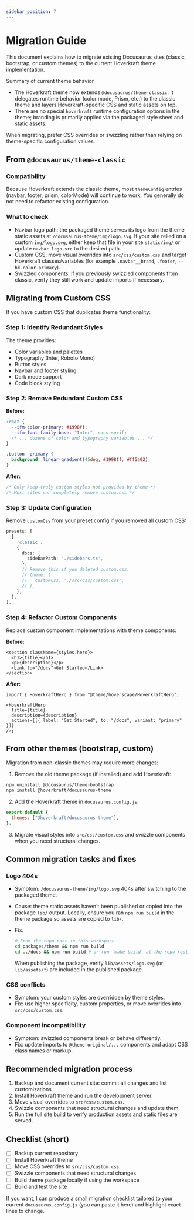 ```yaml
---
sidebar_position: 7
---
```


# Migration Guide

This document explains how to migrate existing Docusaurus sites (classic, bootstrap, or custom themes) to the current Hoverkraft theme implementation.

Summary of current theme behavior

- The Hoverkraft theme now extends `@docusaurus/theme-classic`. It delegates runtime behavior (color mode, Prism, etc.) to the classic theme and layers Hoverkraft-specific CSS and static assets on top.
- There are no special `hoverkraft` runtime configuration options in the theme; branding is primarily applied via the packaged style sheet and static assets.

When migrating, prefer CSS overrides or swizzling rather than relying on theme-specific configuration values.

## From `@docusaurus/theme-classic`

### Compatibility

Because Hoverkraft extends the classic theme, most `themeConfig` entries (navbar, footer, prism, colorMode) will continue to work. You generally do not need to refactor existing configuration.

### What to check

- Navbar logo path: the packaged theme serves its logo from the theme static assets at `/docusaurus-theme/img/logo.svg`. If your site relied on a custom `img/logo.svg`, either keep that file in your site `static/img/` or update `navbar.logo.src` to the desired path.
- Custom CSS: move visual overrides into `src/css/custom.css` and target Hoverkraft classes/variables (for example `.navbar__brand`, `.footer`, `--hk-color-primary`).
- Swizzled components: if you previously swizzled components from classic, verify they still work and update imports if necessary.

## Migrating from Custom CSS

If you have custom CSS that duplicates theme functionality:

### Step 1: Identify Redundant Styles

The theme provides:

- Color variables and palettes
- Typography (Inter, Roboto Mono)
- Button styles
- Navbar and footer styling
- Dark mode support
- Code block styling

### Step 2: Remove Redundant Custom CSS

**Before:**

```css
:root {
  --ifm-color-primary: #1998ff;
  --ifm-font-family-base: "Inter", sans-serif;
  /* ... dozens of color and typography variables ... */
}

.button--primary {
  background: linear-gradient(45deg, #1998ff, #ff5a02);
}
```

**After:**

```css
/* Only keep truly custom styles not provided by theme */
/* Most sites can completely remove custom.css */
```

### Step 3: Update Configuration

Remove `customCss` from your preset config if you removed all custom CSS:

```typescript
presets: [
  [
    'classic',
    {
      docs: {
        sidebarPath: './sidebars.ts',
      },
      // Remove this if you deleted custom.css:
      // theme: {
      //   customCss: './src/css/custom.css',
      // },
    },
  ],
],
```

### Step 4: Refactor Custom Components

Replace custom component implementations with theme components:

**Before:**

```tsx
<section className={styles.hero}>
  <h1>{title}</h1>
  <p>{description}</p>
  <Link to="/docs">Get Started</Link>
</section>
```

**After:**

```tsx
import { HoverkraftHero } from "@theme/hoverscape/HoverkraftHero";

<HoverkraftHero
  title={title}
  description={description}
  actions={[{ label: "Get Started", to: "/docs", variant: "primary" }]}
/>;
```

## From other themes (bootstrap, custom)

Migration from non-classic themes may require more changes:

1. Remove the old theme package (if installed) and add Hoverkraft:

```bash
npm uninstall @docusaurus/theme-bootstrap
npm install @hoverkraft/docusaurus-theme
```

2. Add the Hoverkraft theme in `docusaurus.config.js`:

```js
export default {
  themes: ["@hoverkraft/docusaurus-theme"],
};
```

3. Migrate visual styles into `src/css/custom.css` and swizzle components when you need structural changes.

## Common migration tasks and fixes

### Logo 404s

- Symptom: `/docusaurus-theme/img/logo.svg` 404s after switching to the packaged theme.
- Cause: theme static assets haven't been published or copied into the package `lib/` output. Locally, ensure you ran `npm run build` in the theme package so assets are copied to `lib/`.
- Fix:

  ```bash
  # From the repo root in this workspace
  cd packages/theme && npm run build
  cd ../docs && npm run build # or run `make build` at the repo root
  ```

  When publishing the package, verify `lib/assets/logo.svg` (or `lib/assets/*`) are included in the published package.

### CSS conflicts

- Symptom: your custom styles are overridden by theme styles.
- Fix: use higher specificity, custom properties, or move overrides into `src/css/custom.css`.

### Component incompatibility

- Symptom: swizzled components break or behave differently.
- Fix: update imports to `@theme-original/...` components and adapt CSS class names or markup.

## Recommended migration process

1. Backup and document current site: commit all changes and list customizations.
2. Install Hoverkraft theme and run the development server.
3. Move visual overrides to `src/css/custom.css`.
4. Swizzle components that need structural changes and update them.
5. Run the full site build to verify production assets and static files are served.

## Checklist (short)

- [ ] Backup current repository
- [ ] Install Hoverkraft theme
- [ ] Move CSS overrides to `src/css/custom.css`
- [ ] Swizzle components that need structural changes
- [ ] Build theme package locally if using the workspace
- [ ] Build and test the site

If you want, I can produce a small migration checklist tailored to your current `docusaurus.config.js` (you can paste it here) and highlight exact lines to change.
